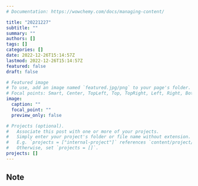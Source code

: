 ```yaml
---
# Documentation: https://wowchemy.com/docs/managing-content/

title: "20221227"
subtitle: ""
summary: ""
authors: []
tags: []
categories: []
date: 2022-12-26T15:14:57Z
lastmod: 2022-12-26T15:14:57Z
featured: false
draft: false

# Featured image
# To use, add an image named `featured.jpg/png` to your page's folder.
# Focal points: Smart, Center, TopLeft, Top, TopRight, Left, Right, BottomLeft, Bottom, BottomRight.
image:
  caption: ""
  focal_point: ""
  preview_only: false

# Projects (optional).
#   Associate this post with one or more of your projects.
#   Simply enter your project's folder or file name without extension.
#   E.g. `projects = ["internal-project"]` references `content/project/deep-learning/index.md`.
#   Otherwise, set `projects = []`.
projects: []
---
```


## Note

